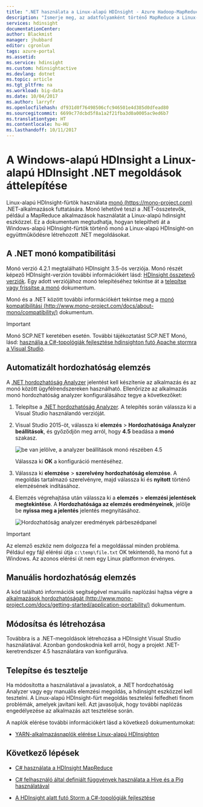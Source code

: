 ```yaml
---
title: ".NET használata a Linux-alapú HDInsight - Azure Hadoop-MapReduce |} Microsoft Docs"
description: "Ismerje meg, az adatfolyamként történő MapReduce a Linux-alapú HDInsight .NET-alkalmazások használatáról."
services: hdinsight
documentationCenter: 
author: Blackmist
manager: jhubbard
editor: cgronlun
tags: azure-portal
ms.assetid: 
ms.service: hdinsight
ms.custom: hdinsightactive
ms.devlang: dotnet
ms.topic: article
ms.tgt_pltfrm: na
ms.workload: big-data
ms.date: 10/04/2017
ms.author: larryfr
ms.openlocfilehash: df931d0f76498506cfc946501e4d385d0dfead80
ms.sourcegitcommit: 6699c77dcbd5f8a1a2f21fba3d0a0005ac9ed6b7
ms.translationtype: HT
ms.contentlocale: hu-HU
ms.lasthandoff: 10/11/2017
---
```

# <a name="migrate-net-solutions-for-windows-based-hdinsight-to-linux-based-hdinsight"></a>A Windows-alapú HDInsight a Linux-alapú HDInsight .NET megoldások áttelepítése

Linux-alapú HDInsight-fürtök használata [monó (https://mono-project.com)](https://mono-project.com) .NET-alkalmazások futtatására. Monó lehetővé teszi a .NET-összetevők, például a MapReduce alkalmazások használatát a Linux-alapú hdinsight eszközzel. Ez a dokumentum megtudhatja, hogyan telepítheti át a Windows-alapú HDInsight-fürtök történő monó a Linux-alapú HDInsight-on együttműködésre létrehozott .NET megoldásokat.

## <a name="mono-compatibility-with-net"></a>A .NET monó kompatibilitási

Monó verzió 4.2.1 megtalálható HDInsight 3.5-ös verziója. Monó részét képező HDInsight-verzión további információkért lásd: [HDInsight összetevő verziók](hdinsight-component-versioning.md). Egy adott verziójához monó telepítéséhez tekintse át a [telepítse vagy frissítse a monó](hdinsight-hadoop-install-mono.md) dokumentum.

Monó és a .NET között további információkért tekintse meg a [monó kompatibilitási (http://www.mono-project.com/docs/about-mono/compatibility/)](http://www.mono-project.com/docs/about-mono/compatibility/) dokumentum.

> [!IMPORTANT]
> Monó SCP.NET keretében esetén. További tájékoztatást SCP.NET Monó, lásd: [használja a C#-topológiák fejlesztése hdinsighton futó Apache stormra a Visual Studio](hdinsight-storm-develop-csharp-visual-studio-topology.md).

## <a name="automated-portability-analysis"></a>Automatizált hordozhatóság elemzés

A [.NET hordozhatóság Analyzer](https://marketplace.visualstudio.com/items?itemName=ConnieYau.NETPortabilityAnalyzer) jelentést kell készítenie az alkalmazás és az monó között ügyfélrendszereken használható. Ellenőrizze az alkalmazás monó hordozhatóság analyzer konfigurálásához tegye a következőket:

1. Telepítse a [.NET hordozhatóság Analyzer](https://marketplace.visualstudio.com/items?itemName=ConnieYau.NETPortabilityAnalyzer). A telepítés során válassza ki a Visual Studio használandó verzióját.

2. Visual Studio 2015-öt, válassza ki __elemzés__ > __Hordozhatósága Analyzer beállítások__, és győződjön meg arról, hogy __4.5__ beadása a __monó__ szakasz.

    ![be van jelölve, a analyzer beállítások monó részében 4.5](./media/hdinsight-hadoop-migrate-dotnet-to-linux/portability-analyzer-settings.png)

    Válassza ki __OK__ a konfiguráció mentéséhez.

3. Válassza ki __elemzése__ > __szerelvény hordozhatóság elemzése__. A megoldás tartalmazó szerelvényre, majd válassza ki és __nyitott__ történő elemzésének indításához.

4. Elemzés végrehajtása után válassza ki a __elemzés__ > __elemzési jelentések megtekintése__. A __Hordozhatósága az elemzés eredményeinek__, jelölje be __nyissa meg a jelentés__ jelentés megnyitásához.

    ![Hordozhatóság analyzer eredmények párbeszédpanel](./media/hdinsight-hadoop-migrate-dotnet-to-linux/portability-analyzer-results.png)

> [!IMPORTANT]
> Az elemző eszköz nem dolgozza fel a megoldással minden probléma. Például egy fájl elérési útja `c:\temp\file.txt` OK tekintendő, ha monó fut a Windows. Az azonos elérési út nem egy Linux platformon érvényes.

## <a name="manual-portability-analysis"></a>Manuális hordozhatóság elemzés

A kód található információk segítségével manuális naplózási hajtsa végre a [alkalmazások hordozhatóságát (http://www.mono-project.com/docs/getting-started/application-portability/)](http://www.mono-project.com/docs/getting-started/application-portability/) dokumentum.

## <a name="modify-and-build"></a>Módosítsa és létrehozása

Továbbra is a .NET-megoldások létrehozása a HDInsight Visual Studio használatával. Azonban gondoskodnia kell arról, hogy a projekt .NET-keretrendszer 4.5 használatára van konfigurálva.

## <a name="deploy-and-test"></a>Telepítse és tesztelje

Ha módosította a használatával a javaslatok, a .NET hordozhatóság Analyzer vagy egy manuális elemzési megoldás, a hdinsight eszközzel kell tesztelni. A Linux-alapú HDInsight-fürt megoldás tesztelési felfedheti finom problémák, amelyek javítani kell. Azt javasoljuk, hogy további naplózás engedélyezése az alkalmazás azt tesztelése során.

A naplók elérése további információkért lásd a következő dokumentumokat:

* [YARN-alkalmazásnaplók elérése Linux-alapú HDInsighton](hdinsight-hadoop-access-yarn-app-logs-linux.md)

## <a name="next-steps"></a>Következő lépések

* [C# használata a HDInsight MapReduce](hdinsight-hadoop-dotnet-csharp-mapreduce-streaming.md)

* [C# felhasználó által definiált függvények használata a Hive és a Pig használatával](hdinsight-hadoop-hive-pig-udf-dotnet-csharp.md)

* [A HDInsight alatt futó Storm a C#-topológiák fejlesztése](hdinsight-storm-develop-csharp-visual-studio-topology.md)